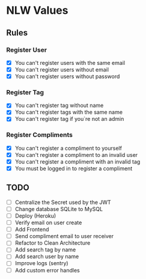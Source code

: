 # NLW Values

## Rules

### Register User

- [x] You can't register users with the same email
- [x] You can't register users without email
- [x] You can't register users without password

### Register Tag

- [x] You can't register tag without name
- [x] You can't register tags with the same name
- [x] You can't register tag if you`re not an admin

### Register Compliments

- [x] You can't register a compliment to yourself
- [x] You can't register a compliment to an invalid user
- [x] You can't register a compliment with an invalid tag
- [x] You must be logged in to register a compliment

## TODO

- [ ] Centralize the Secret used by the JWT
- [ ] Change database SQLite to MySQL
- [ ] Deploy (Heroku)
- [ ] Verify email on user create
- [ ] Add Frontend
- [ ] Send compliment email to user receiver
- [ ] Refactor to Clean Architecture
- [ ] Add search tag by name
- [ ] Add search user by name
- [ ] Improve logs (sentry)
- [ ] Add custom error handles
